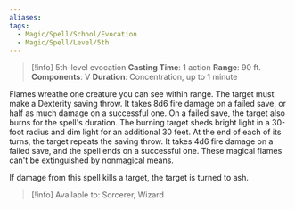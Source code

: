 ```yaml
---
aliases: 
tags:
  - Magic/Spell/School/Evocation
  - Magic/Spell/Level/5th
---
```

>[!info]
>5th-level evocation
>**Casting Time**: 1 action
>**Range**: 90 ft.
>**Components**: V
>**Duration**: Concentration, up to 1 minute

Flames wreathe one creature you can see within range. The target must make a Dexterity saving throw. It takes 8d6 fire damage on a failed save, or half as much damage on a successful one. On a failed save, the target also burns for the spell's duration. The burning target sheds bright light in a 30-foot radius and dim light for an additional 30 feet. At the end of each of its turns, the target repeats the saving throw. It takes 4d6 fire damage on a failed save, and the spell ends on a successful one. These magical flames can't be extinguished by nonmagical means.

If damage from this spell kills a target, the target is turned to ash.

>[!info] Available to:
>Sorcerer, Wizard